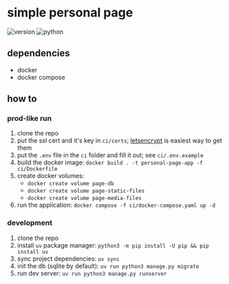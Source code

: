 # simple personal page
![version](https://img.shields.io/badge/version-0.1.0-brightgreen)
![python](https://img.shields.io/badge/python-3.12-brightgreen)

## dependencies

- docker
- docker compose

## how to

### prod-like run

1. clone the repo
1. put the ssl cert and it's key in `ci/certs`; [letsencrypt](https://letsencrypt.org) is easiest way to get them
1. put the `.env` file in the `ci` folder and fill it out; see `ci/.env.example`
1. build the docker image: `docker build . -t personal-page-app -f ci/Dockerfile`
1. create docker volumes:
    - `docker create volume page-db`
    - `docker create volume page-static-files`
    - `docker create volume page-media-files`
1. run the application: `docker compose -f ci/docker-compose.yaml up -d`

### development

1. clone the repo
1. install `uv` package manager: `python3 -m pip install -U pip && pip install uv`
1. sync project dependencies: `uv sync`
1. init the db (sqlite by default): `uv run python3 manage.py migrate`
1. run dev server: `uv run python3 manage.py runserver`
